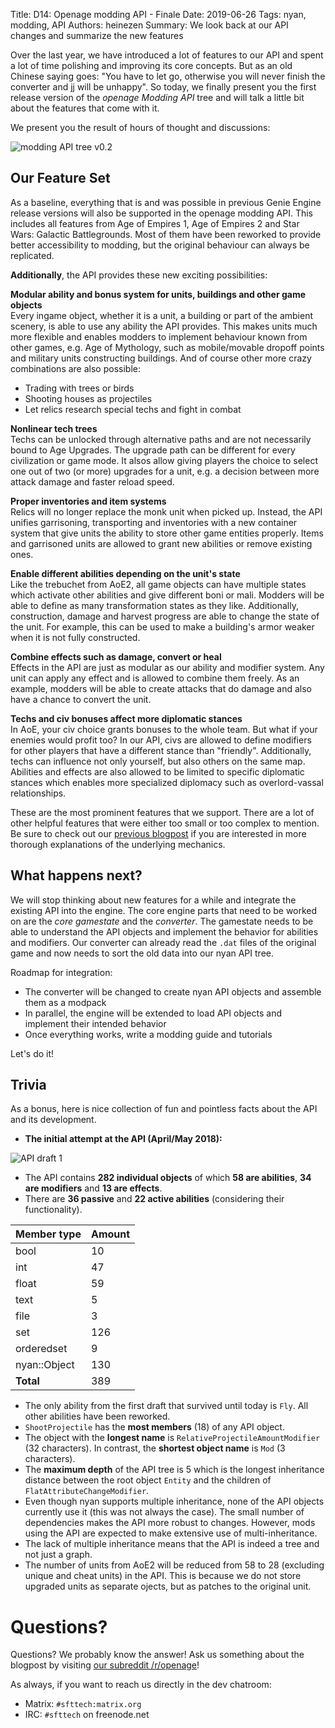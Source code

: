 Title: D14: Openage modding API - Finale
Date: 2019-06-26
Tags: nyan, modding, API
Authors: heinezen
Summary: We look back at our API changes and summarize the new features

Over the last year, we have introduced a lot of features to our API and spent a lot of time polishing and improving its core concepts. But as an old Chinese saying goes: "You have to let go, otherwise you will never finish the converter and jj will be unhappy". So today, we finally present you the first release version of the *openage Modding API* tree and will talk a little bit about the features that come with it.

We present you the result of hours of thought and discussions:

![modding API tree v0.2]({static}/images/D0014-API-tree-0.2.svg)

## Our Feature Set

As a baseline, everything that is and was possible in previous Genie Engine release versions will also be supported in the openage modding API. This includes all features from Age of Empires 1, Age of Empires 2 and Star Wars: Galactic Battlegrounds. Most of them have been reworked to provide better accessibility to modding, but the original behaviour can always be replicated.

**Additionally**, the API provides these new exciting possibilities:

**Modular ability and bonus system for units, buildings and other game objects**<br/>
Every ingame object, whether it is a unit, a building or part of the ambient scenery, is able to use any ability the API provides. This makes units much more flexible and enables modders to implement behaviour known from other games, e.g. Age of Mythology, such as mobile/movable dropoff points and military units constructing buildings. And of course other more crazy combinations are also possible:

* Trading with trees or birds
* Shooting houses as projectiles
* Let relics research special techs and fight in combat

**Nonlinear tech trees**<br/>
Techs can be unlocked through alternative paths and are not necessarily bound to Age Upgrades. The upgrade path can be different for every civilization or game mode. It alsos allow giving players the choice to select one out of two (or more) upgrades for a unit, e.g. a decision between more attack damage and faster reload speed.

**Proper inventories and item systems**<br/>
Relics will no longer replace the monk unit when picked up. Instead, the API unifies garrisoning, transporting and inventories with a new container system that give units the ability to store other game entities properly. Items and garrisoned units are allowed to grant new abilities or remove existing ones.

**Enable different abilities depending on the unit's state**<br/>
Like the trebuchet from AoE2, all game objects can have multiple states which activate other abilities and give different boni or mali. Modders will be able to define as many transformation states as they like. Additionally, construction, damage and harvest progress are able to change the state of the unit. For example, this can be used to make a building's armor weaker when it is not fully constructed.

**Combine effects such as damage, convert or heal**<br/>
Effects in the API are just as modular as our ability and modifier system. Any unit can apply any effect and is allowed to combine them freely. As an example, modders will be able to create attacks that do damage and also have a chance to convert the unit.

**Techs and civ bonuses affect more diplomatic stances**<br/>
In AoE, your civ choice grants bonuses to the whole team. But what if your enemies would profit too? In our API, civs are allowed to define modifiers for other players that have a different stance than "friendly". Additionally, techs can influence not only yourself, but also others on the same map. Abilities and effects are also allowed to be limited to specific diplomatic stances which enables more specialized diplomacy such as overlord-vassal relationships.

These are the most prominent features that we support. There are a lot of other helpful features that were either too small or too complex to mention. Be sure to check out our [previous blogpost]({filename}/blog/landing_page.md) if you are interested in more thorough explanations of the underlying mechanics.

## What happens next?

We will stop thinking about new features for a while and integrate the existing API into the engine. The core engine parts that need to be worked on are the *core gamestate* and the *converter*. The gamestate needs to be able to understand the API objects and implement the behavior for abilities and modifiers. Our converter can already read the `.dat` files of the original game and now needs to sort the old data into our nyan API tree.

Roadmap for integration:

* The converter will be changed to create nyan API objects and assemble them as a modpack
* In parallel, the engine will be extended to load API objects and implement their intended behavior
* Once everything works, write a modding guide and tutorials

Let's do it!

## Trivia

As a bonus, here is nice collection of fun and pointless facts about the API and its development.

* **The initial attempt at the API (April/May 2018):**

![API draft 1]({static}/images/D0014-API-draft-1.png)

* The API contains **282 individual objects** of which **58 are abilities**, **34 are modifiers** and **13 are effects**.
* There are **36 passive** and **22 active abilities** (considering their functionality).

Member type  | Amount
-------------|--------
bool         | 10
int          | 47
float        | 59
text         | 5
file         | 3
set          | 126
orderedset   | 9
nyan::Object | 130
**Total**    | 389

* The only ability from the first draft that survived until today is `Fly`. All other abilities have been reworked.
* `ShootProjectile` has the **most members** (18) of any API object.
* The object with the **longest name** is `RelativeProjectileAmountModifier` (32 characters). In contrast, the **shortest object name** is `Mod` (3 characters).
* The **maximum depth** of the API tree is 5 which is the longest inheritance distance between the root object `Entity` and the children of `FlatAttributeChangeModifier`.
* Even though nyan supports multiple inheritance, none of the API objects currently use it (this was not always the case). The small number of dependencies makes the API more robust to changes. However, mods using the API are expected to make extensive use of multi-inheritance.
* The lack of multiple inheritance means that the API is indeed a tree and not just a graph.
* The number of units from AoE2 will be reduced from 58 to 28 (excluding unique and cheat units) in the API. This is because we do not store upgraded units as separate ojects, but as patches to the original unit.

# Questions?

Questions? We probably know the answer! Ask us something about the blogpost by visiting [our subreddit /r/openage](https://reddit.com/r/openage)!

As always, if you want to reach us directly in the dev chatroom:

* Matrix: `#sfttech:matrix.org`
* IRC: `#sfttech` on freenode.net
